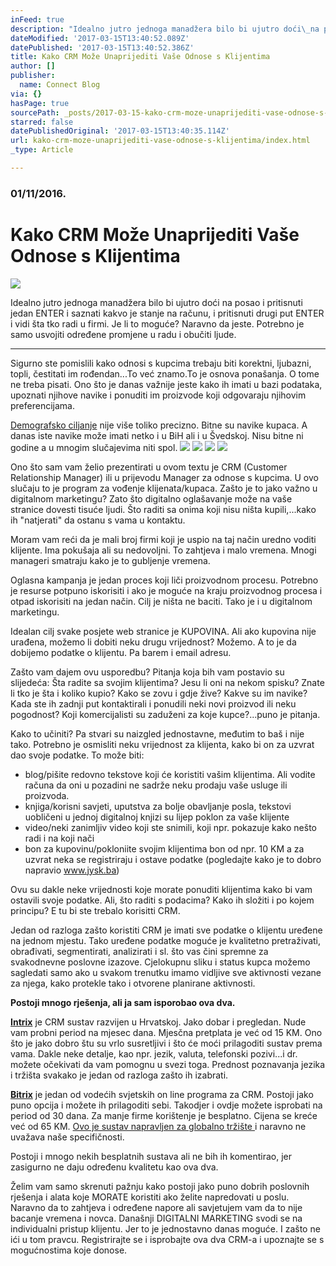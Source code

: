 ```yaml
---
inFeed: true
description: "Idealno jutro jednoga manadžera bilo bi ujutro doći\_na posao i pritisnuti jedan ENTER i saznati\_kakvo je stanje na računu,\_i pritisnuti\_drugi put ENTER i vidi šta tko radi u firmi. Je li to moguće? Naravno da jeste. Potrebno je samo usvojiti određene promjene u radu i obučiti ljude."
dateModified: '2017-03-15T13:40:52.089Z'
datePublished: '2017-03-15T13:40:52.386Z'
title: Kako CRM Može Unaprijediti Vaše Odnose s Klijentima
author: []
publisher:
  name: Connect Blog
via: {}
hasPage: true
sourcePath: _posts/2017-03-15-kako-crm-moze-unaprijediti-vase-odnose-s-klijentima.md
starred: false
datePublishedOriginal: '2017-03-15T13:40:35.114Z'
url: kako-crm-moze-unaprijediti-vase-odnose-s-klijentima/index.html
_type: Article

---
```

### 01/11/2016\.

# Kako CRM Može Unaprijediti Vaše Odnose s Klijentima
![](https://the-grid-user-content.s3-us-west-2.amazonaws.com/41ac2972-2231-4555-948d-7664e5169170.jpg)

Idealno jutro jednoga manadžera bilo bi ujutro doći na posao i pritisnuti jedan ENTER i saznati kakvo je stanje na računu, i pritisnuti drugi put ENTER i vidi šta tko radi u firmi. Je li to moguće? Naravno da jeste. Potrebno je samo usvojiti određene promjene u radu i obučiti ljude.

---

Sigurno ste pomislili kako odnosi s kupcima trebaju biti korektni, ljubazni, topli, čestitati im rođendan...To već znamo.To je osnova ponašanja. O tome ne treba pisati. Ono što je danas važnije jeste kako ih imati u bazi podataka, upoznati njihove navike i ponuditi im proizvode koji odgovaraju njihovim preferencijama.

[Demografsko ciljanje][0] nije više toliko precizno. Bitne su navike kupaca. A danas iste navike može imati netko i u BiH ali i u Švedskoj. Nisu bitne ni godine a u mnogim slučajevima niti spol.
![](https://imgflo.herokuapp.com/graph/2b2431f8e7ba7b0/5c6006077cb930c0dcd26c9d540d38d2/croprotate.png?cropheight=600&cropwidth=883&degrees=0&input=https%3A%2F%2Fthe-grid-user-content.s3-us-west-2.amazonaws.com%2F3b870f1a-a9d6-48d9-aa33-3b04e18d7617.png&x=0&y=8)
![](https://the-grid-user-content.s3-us-west-2.amazonaws.com/1ae9d813-9d4d-4c7a-9d31-b66100c89e5a.png)
![](https://imgflo.herokuapp.com/graph/2b2431f8e7ba7b0/2a1433294a9d51de5e8db45f980f0ead/croprotate.png?cropheight=617&cropwidth=846&degrees=0&input=https%3A%2F%2Fthe-grid-user-content.s3-us-west-2.amazonaws.com%2Fba584d98-3f7e-42c2-b915-ee094ea1e503.png&x=12&y=0)
![](https://imgflo.herokuapp.com/graph/2b2431f8e7ba7b0/f9d1cdf788f0da2074b967c3b89e3960/croprotate.png?cropheight=623&cropwidth=794&degrees=0&input=https%3A%2F%2Fthe-grid-user-content.s3-us-west-2.amazonaws.com%2F3585c29b-963c-443b-8d11-c20760eb0aca.png&x=10&y=0)

Ono što sam vam želio prezentirati u ovom textu je CRM (Customer Relationship Manager) ili u prijevodu Manager za odnose s kupcima. U ovo slučaju to je program za vođenje klijenata/kupaca.  Zašto je to jako važno u digitalnom marketingu? Zato što digitalno oglašavanje može na vaše stranice dovesti tisuće ljudi. Što raditi sa onima koji nisu ništa kupili,...kako ih "natjerati" da ostanu s vama u kontaktu.

Moram vam reći da je mali broj firmi koji je uspio na taj način uredno voditi klijente. Ima pokušaja ali su nedovoljni. To zahtjeva i malo vremena. Mnogi manageri smatraju kako je to gubljenje vremena.

Oglasna kampanja je jedan proces koji liči proizvodnom procesu. Potrebno je resurse potpuno iskorisiti i ako je moguće na kraju proizvodnog procesa i otpad iskorisiti na jedan način. Cilj je ništa ne baciti. Tako je i u digitalnom marketingu.

Idealan cilj svake posjete web stranice je KUPOVINA. Ali ako kupovina nije urađena, možemo li dobiti neku drugu vrijednost? Možemo. A to je da dobijemo podatke o klijentu. Pa barem i email adresu.

Zašto vam dajem ovu usporedbu? Pitanja koja bih vam postavio su slijedeća:  Šta radite sa svojim klijentima? Jesu li oni na nekom spisku? Znate li tko je šta i koliko kupio? Kako se zovu i gdje žive? Kakve su im navike? Kada ste ih zadnji put kontaktirali i ponudili neki novi proizvod ili neku pogodnost? Koji komercijalisti su zaduženi za koje kupce?...puno je pitanja.

Kako to učiniti? Pa stvari su naizgled jednostavne, međutim to baš i nije tako. Potrebno je osmisliti neku vrijednost za klijenta, kako bi on za uzvrat dao svoje podatke. To može biti:

* blog/pišite redovno tekstove koji će koristiti vašim klijentima. Ali vodite računa da oni u pozadini ne sadrže neku prodaju vaše usluge ili proizvoda.
* knjiga/korisni savjeti, uputstva za bolje obavljanje posla, tekstovi uobličeni u jednoj digitalnoj knjizi su lijep poklon za vaše klijente
* video/neki zanimljiv video koji ste snimili, koji npr. pokazuje kako nešto radi i na koji nači
* bon za kupovinu/pokloniite svojim klijentima bon od npr. 10 KM a za uzvrat neka se registriraju i ostave podatke (pogledajte kako je to dobro napravio www.jysk.ba)

Ovu su dakle neke vrijednosti koje morate ponuditi klijentima kako bi vam ostavili svoje podatke. Ali, što raditi s podacima? Kako ih složiti i po kojem principu? E tu bi ste trebalo korisitti CRM.

Jedan od razloga zašto koristiti CRM je imati sve podatke o klijentu uređene na jednom mjestu. Tako uređene podatke moguće je kvalitetno pretraživati, obrađivati, segmentirati, analizirati i sl. što vas čini spremne za svakodnevne poslovne izazove. Cjelokupnu sliku i status kupca možemo sagledati samo ako u svakom trenutku imamo vidljive sve aktivnosti vezane za njega, kako protekle tako i otvorene planirane aktivnosti.

**Postoji mnogo rješenja, ali ja sam isporobao ova dva.**

**[Intrix][1]** je CRM sustav razvijen u Hrvatskoj. Jako dobar i pregledan. Nude vam probni period na mjesec dana. Mjesčna pretplata je već od 15 KM. Ono što je jako dobro štu su vrlo susretljivi i što će moći prilagoditi sustav prema vama. Dakle neke detalje, kao npr. jezik, valuta, telefonski pozivi...i dr. možete očekivati da vam pomognu u svezi toga. Prednost poznavanja jezika i tržišta svakako je jedan od razloga zašto ih izabrati.

**[Bitrix][2]** je jedan od vodećih svjetskih on line programa za CRM. Postoji jako puno opcija i možete ih prilagoditi sebi. Takodjer i ovdje možete isprobati na period od 30 dana. Za manje firme korištenje je besplatno. Cijena se kreće već od 65 KM. [Ovo je sustav napravljen za globalno tržište ][3]i naravno ne uvažava naše specifičnosti.

Postoji i mnogo nekih besplatnih sustava ali ne bih ih komentirao, jer zasigurno ne daju određenu kvalitetu kao ova dva.

Želim vam samo skrenuti pažnju kako postoji jako puno dobrih poslovnih rješenja i alata koje MORATE koristiti ako želite napredovati u poslu. Naravno da to zahtjeva i određene napore ali savjetujem vam da to nije bacanje vremena i novca. Današnji DIGITALNI MARKETING svodi se na individualni pristup klijentu. Jer to je jednostavno danas moguće. I zašto ne ići u tom pravcu. Registrirajte se i isprobajte ova dva CRM-a i upoznajte se s mogućnostima koje donose.

[0]: http://connect.ba/sto-prodavati-srbima-hrvatima-bosnjacima-ostalim/
[1]: http://www.intrixcrm.com/hr/registracija
[2]: https://www.bitrix24.com/register/reg.php
[3]: https://www.bitrix24.com/online-domains-map